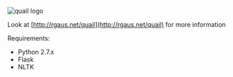 ![quail logo](https://cdn.rawgit.com/1egoman/quail/83cab06d22c9e30a714e58a978d65d8e4f9d7b45/logo.svg)

Look at [http://rgaus.net/quail](http://rgaus.net/quail) for more information

Requirements:
- Python 2.7.x
- Flask
- NLTK
